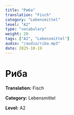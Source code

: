 ```yaml
---
title: "Риба"
translation: "Fisch"
category: "Lebensmittel"
level: "A2"
type: "vocabulary"
weight: 20
tags: ["A2", "Lebensmittel"]
audio: "/audio/riba.mp3"
date: 2025-10-19
---
```


# Риба

**Translation:** Fisch

**Category:** Lebensmittel

**Level:** A2


